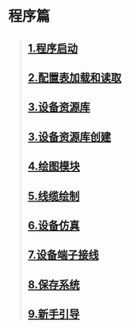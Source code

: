 # 程序篇

> ## [1.程序启动]((https://kamisaer.github.io/helloword/Common/Execute/))
> ## [2.配置表加载和读取]((https://kamisaer.github.io/helloword/Common/Execute/))
> ## [3.设备资源库]((https://kamisaer.github.io/helloword/Common/Execute/))
> ## [3.设备资源库创建]((https://kamisaer.github.io/helloword/Common/Execute/))
> ## [4.绘图模块]((https://kamisaer.github.io/helloword/Common/Execute/))
> ## [5.线缆绘制]((https://kamisaer.github.io/helloword/Common/Execute/))
> ## [6.设备仿真]((https://kamisaer.github.io/helloword/Common/Execute/))
> ## [7.设备端子接线]((https://kamisaer.github.io/helloword/Common/Execute/))
> ## [8.保存系统]((https://kamisaer.github.io/helloword/Common/Execute/))
> ## [9.新手引导]((https://kamisaer.github.io/helloword/Common/Execute/))